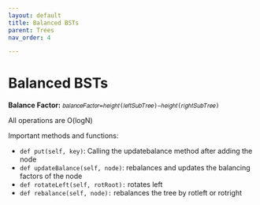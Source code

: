 ```yaml
---
layout: default
title: Balanced BSTs
parent: Trees
nav_order: 4

---
```




# Balanced BSTs

**Balance Factor:** `𝑏𝑎𝑙𝑎𝑛𝑐𝑒𝐹𝑎𝑐𝑡𝑜𝑟=ℎ𝑒𝑖𝑔ℎ𝑡(𝑙𝑒𝑓𝑡𝑆𝑢𝑏𝑇𝑟𝑒𝑒)−ℎ𝑒𝑖𝑔ℎ𝑡(𝑟𝑖𝑔ℎ𝑡𝑆𝑢𝑏𝑇𝑟𝑒𝑒)`

All operations are O(logN)

Important methods and functions:

- `def put(self, key)`: Calling the updatebalance method after adding the node
- `def updateBalance(self, node)`: rebalances and updates the balancing factors of the node
- `def rotateLeft(self, rotRoot):` rotates left
- `def rebalance(self, node):` rebalances the tree by rotleft or rotright
